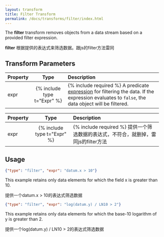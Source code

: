 ```yaml
---
layout: transform
title: Filter Transform
permalink: /docs/transforms/filter/index.html
---
```


The **filter** transform removes objects from a data stream based on a provided filter expression.

**filter** 根据提供的表达式来筛选数据。跟js的filter方法雷同

## Transform Parameters

| Property            | Type                        | Description   |
| :------------------ | :-------------------------: | :------------ |
| expr                | {% include type t="Expr" %} | {% include required %} A predicate [expression](../../expressions) for filtering the data. If the expression evaluates to `false`, the data object will be filtered.|

| Property            | Type                        | Description   |
| :------------------ | :-------------------------: | :------------ |
| expr                | {% include type t="Expr" %} | {% include required %} 提供一个筛选数据的表达式，不符合，就删掉，雷同js的filter方法|

## Usage

```json
{"type": "filter", "expr": "datum.x > 10"}
```

This example retains only data elements for which the field x is greater than 10.
 
提供一个datum.x > 10的表达式筛选数据

```json
{"type": "filter", "expr": "log(datum.y) / LN10 > 2"}
```

This example retains only data elements for which the base-10 logarithm of y is greater than 2.

提供一个log(datum.y) / LN10 > 2的表达式筛选数据



